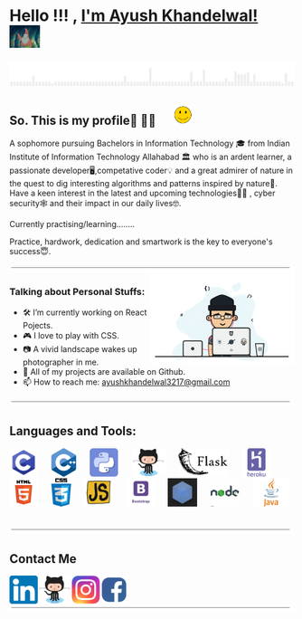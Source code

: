# Hello !!! , [I'm Ayush Khandelwal!](https://www.linkedin.com/in/ayush-khandelwal-741a88194/) &nbsp; &nbsp; <img src=images/hello.gif height="40px">
<img src="images/huiii.gif" width="1200px"></h2>

## So. This is my profile🥱 💁‍♂️ &nbsp; &nbsp; &nbsp;<img src="images/smile.gif" width="35px">


A sophomore  pursuing Bachelors in Information Technology 🎓 from Indian Institute of Information Technology Allahabad 🏛 who is an ardent learner, a passionate developer🖥️,competative coder💡 and a great admirer of nature in the quest to dig interesting algorithms and patterns inspired by nature🌿. Have a keen interest in the latest and upcoming technologies👨‍💻 , cyber security🕸️  and their impact in our daily lives🤓.

Currently practising/learning........

Practice, hardwork, dedication and smartwork is the key to everyone's success😇.

<img src="images/border.gif" width="1100px" height="10px">


<img align="right" width="255" alt="" src="images/dev.gif" />

### Talking about Personal Stuffs:
- 🛠 I’m currently working on React Pojects.
- 🎮 I love to play with CSS.
- 📷 A vivid landscape wakes up photographer in me.
- 👾 All of my projects are available on Github.
- 📫 How to reach me: ayushkhandelwal3217@gmail.com



<img src="images/border.gif" width="1100px" height="10px"></h2>

## Languages and Tools:
                                                                                   
<img src="images/c.png" height="50px">&nbsp; &nbsp; &nbsp;
<img src="images/cpp.png" height="50px">&nbsp; &nbsp; &nbsp;
<img src="images/python.gif" height="50px">&nbsp; &nbsp; &nbsp;
<img src="images/github.png" height="50px">&nbsp; &nbsp; &nbsp;
<img src="images/flask.png" height="50px">&nbsp; &nbsp; &nbsp;
<img src="images/heroku.png" height="50px">&nbsp; &nbsp; &nbsp;
<img src="images/html.png" height="50px">&nbsp; &nbsp; &nbsp;
<img src="images/css.png" height="50px">&nbsp; &nbsp; &nbsp;
<img src="images/javascript.gif" height="50px">&nbsp; &nbsp; &nbsp;
<img src="images/bootstrap.jpg" height="50px">&nbsp; &nbsp; &nbsp;
<img src="images/webpack.gif" height="50px">&nbsp; &nbsp; &nbsp;
<img src="images/nodeJS.gif" height="50px">&nbsp; &nbsp; &nbsp;
<img src="images/java.png" height="50px">&nbsp; &nbsp; &nbsp;



<img src="images/border.gif" width="1100px" height="10px"></h2>

## Contact Me <br>
[<img align="left" alt="https://www.linkedin.com/in/ayush-khandelwal-741a88194/" height="50" src="images/linkedin.png" />][linkedin]&nbsp;&nbsp;&nbsp;
[<img align="left" alt="https://github.com/Ayush-Khandelwal-007/" src="images/github.png" height="50px">][github]&nbsp; &nbsp; &nbsp;
[<img align="left" alt="https://www.instagram.com/lens_ified/" height="50px" src="images/insta.png" />][instagram]&nbsp; &nbsp; &nbsp;
[<img align="left" alt="https://www.facebook.com/ayush.khandelwal.92317" height="50px" src="images/facebook.png" />][facebook]&nbsp; &nbsp; &nbsp;
<br/>




<img src="images/border.gif" width="1100px" height="10px"></h2>




[linkedin]:https://www.linkedin.com/in/ayush-khandelwal-741a88194/
[github]:https://github.com/Ayush-Khandelwal-007/
[instagram]:https://www.instagram.com/lens_ified/
[facebook]:https://www.facebook.com/ayush.khandelwal.92317
